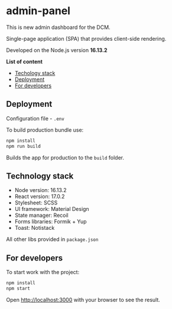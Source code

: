 # admin-panel

This is new admin dashboard for the DCM.

Single-page application (SPA) that provides client-side rendering.

Developed on the Node.js version **16.13.2**

**List of content**

- [Techology stack](#technology-stack)
- [Deployment](#deployment)
- [For developers](#for-developers)

## Deployment

Configuration file - `.env`



To build production bundle use:

```bash
npm install
npm run build
```

Builds the app for production to the `build` folder.

## Technology stack

- Node version: 16.13.2
- React version: 17.0.2
- Stylesheet: SCSS
- UI framework: Material Design
- State manager: Recoil
- Forms libraries: Formik + Yup
- Toast: Notistack

All other libs provided in `package.json`

## For developers

To start work with the project:
```bash
npm install
npm start
```

Open [http://localhost:3000](http://localhost:3000) with your browser to see the result.  
